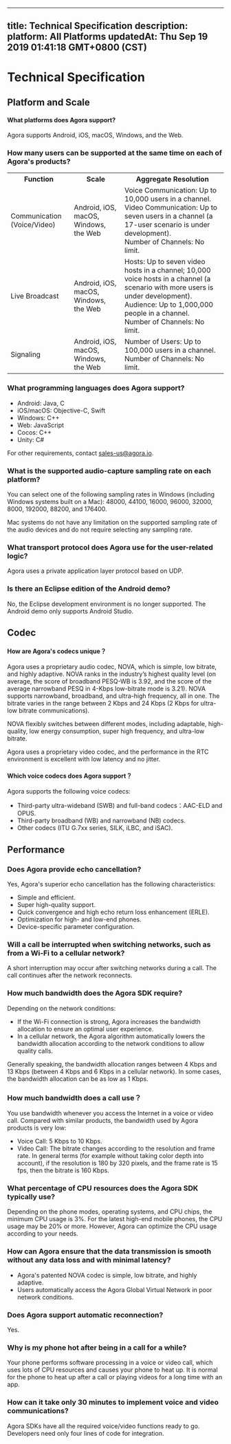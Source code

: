 
---
title: Technical Specification
description: 
platform: All Platforms
updatedAt: Thu Sep 19 2019 01:41:18 GMT+0800 (CST)
---
# Technical Specification
## Platform and Scale

#### What platforms does Agora support?

Agora supports Android, iOS, macOS, Windows, and the Web.

### How many users can be supported at the same time on each of Agora's products? 

<table>
  <tr>
    <th>Function</th>
    <th>Scale</th>
    <th>Aggregate Resolution</th>
  </tr>
  <tr>
    <td>Communication (Voice/Video)</td>
    <td>Android, iOS, macOS, Windows, the Web</td>
    <td>Voice Communication: Up to 10,000 users in a channel.<br>Video Communication: Up to seven users in a channel (a 17-user scenario is under development).<br>Number of Channels: No limit.</td>
  </tr>
  <tr>
    <td>Live Broadcast</td>
    <td>Android, iOS, macOS, Windows, the Web</td>
    <td>Hosts: Up to seven video hosts in a channel; 10,000 voice hosts in a channel (a scenario with more users is under development).<br>Audience: Up to 1,000,000 people in a channel.<br>Number of Channels: No limit.<br></td>
  </tr>
  <tr>
    <td>Signaling</td>
    <td>Android, iOS, macOS, Windows, the Web</td>
    <td>Number of Users: Up to 100,000 users in a channel.<br>Number of Channels: No limit.</td>
  </tr>
</table>

### What programming languages does Agora support?

* Android: Java, C
* iOS/macOS: Objective-C, Swift
* Windows: C++
* Web: JavaScript
* Cocos: C++
* Unity: C#

For other requirements, contact sales-us@agora.io.

### What is the supported audio-capture sampling rate on each platform?

You can select one of the following sampling rates in Windows (including Windows systems built on a Mac): 48000, 44100, 16000, 96000, 32000, 8000, 192000, 88200, and 176400.

Mac systems do not have any limitation on the supported sampling rate of the audio devices and do not require selecting any sampling rate.

### What transport protocol does Agora use for the user-related logic?

Agora uses a private application layer protocol based on UDP.

### Is there an Eclipse edition of the Android demo?

No, the Eclipse development environment is no longer supported. The Android demo only supports Android Studio.

## Codec

#### How are Agora's codecs unique？

Agora uses a proprietary audio codec, NOVA, which is simple, low bitrate, and highly adaptive. NOVA ranks in the industry’s highest quality level (on average, the score of broadband PESQ-WB is 3.92, and the score of the average narrowband PESQ in 4-Kbps low-bitrate mode is 3.21). NOVA supports narrowband, broadband, and ultra-high frequency, all in one. The bitrate varies in the range between 2 Kbps and 24 Kbps (2 Kbps for ultra-low bitrate communications).

NOVA flexibly switches between different modes, including adaptable, high-quality, low energy consumption, super high frequency, and ultra-low bitrate.

Agora uses a proprietary video codec, and the performance in the RTC environment is excellent with low latency and no jitter.

#### Which voice codecs does Agora support？

Agora supports the following voice codecs:

* Third-party ultra-wideband (SWB) and full-band codecs：AAC-ELD and OPUS.
* Third-party broadband (WB) and narrowband (NB) codecs.
* Other codecs (ITU G.7xx series, SILK, iLBC, and iSAC).

## Performance

### Does Agora provide echo cancellation?

Yes, Agora's superior echo cancellation has the following characteristics:

* Simple and efficient.
* Super high-quality support.
* Quick convergence and high echo return loss enhancement (ERLE).
* Optimization for high- and low-end phones.
* Device-specific parameter configuration.

### Will a call be interrupted when switching networks, such as from a Wi-Fi to a cellular network?

A short interruption may occur after switching networks during a call. The call continues after the network reconnects.

### How much bandwidth does the Agora SDK require?

Depending on the network conditions:

* If the Wi-Fi connection is strong, Agora increases the bandwidth allocation to ensure an optimal user experience.
* In a cellular network, the Agora algorithm automatically lowers the bandwidth allocation according to the network conditions to allow quality calls.

Generally speaking, the bandwidth allocation ranges between 4 Kbps and 13 Kbps (between 4 Kbps and 6 Kbps in a cellular network). In some cases, the bandwidth allocation can be as low as 1 Kbps.

### How much bandwidth does a call use？

You use bandwidth whenever you access the Internet in a voice or video call. Compared with similar products, the bandwidth used by Agora products is very low:

* Voice Call: 5 Kbps to 10 Kbps.
* Video Call: The bitrate changes according to the resolution and frame rate. In general terms (for example without taking color depth into account), if the resolution is 180 by 320 pixels, and the frame rate is 15 fps, then the bitrate is 160 Kbps.

### What percentage of CPU resources does the Agora SDK typically use?

Depending on the phone modes, operating systems, and CPU chips, the minimum CPU usage is 3%. For the latest high-end mobile phones, the CPU usage may be 20% or more. However, Agora can optimize the CPU usage according to your needs.


### How can Agora ensure that the data transmission is smooth without any data loss and with minimal latency?

* Agora's patented NOVA codec is simple, low bitrate, and highly adaptive.
* Users automatically access the Agora Global Virtual Network in poor network conditions.

###  Does Agora support automatic reconnection?

Yes.

### Why is my phone hot after being in a call for a while?

Your phone performs software processing in a voice or video call, which uses lots of CPU resources and causes your phone to heat up. It is normal for the phone to heat up after a call or playing videos for a long time with an app.

### How can it take only 30 minutes to implement voice and video communications?

Agora SDKs have all the required voice/video functions ready to go. Developers need only four lines of code for integration.

